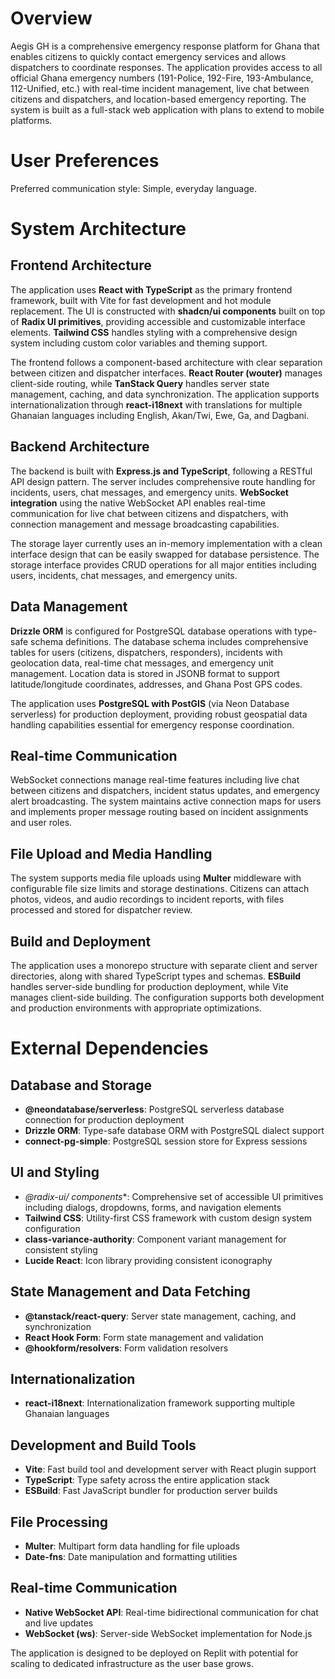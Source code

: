 # Overview

Aegis GH is a comprehensive emergency response platform for Ghana that enables citizens to quickly contact emergency services and allows dispatchers to coordinate responses. The application provides access to all official Ghana emergency numbers (191-Police, 192-Fire, 193-Ambulance, 112-Unified, etc.) with real-time incident management, live chat between citizens and dispatchers, and location-based emergency reporting. The system is built as a full-stack web application with plans to extend to mobile platforms.

# User Preferences

Preferred communication style: Simple, everyday language.

# System Architecture

## Frontend Architecture
The application uses **React with TypeScript** as the primary frontend framework, built with Vite for fast development and hot module replacement. The UI is constructed with **shadcn/ui components** built on top of **Radix UI primitives**, providing accessible and customizable interface elements. **Tailwind CSS** handles styling with a comprehensive design system including custom color variables and theming support.

The frontend follows a component-based architecture with clear separation between citizen and dispatcher interfaces. **React Router (wouter)** manages client-side routing, while **TanStack Query** handles server state management, caching, and data synchronization. The application supports internationalization through **react-i18next** with translations for multiple Ghanaian languages including English, Akan/Twi, Ewe, Ga, and Dagbani.

## Backend Architecture
The backend is built with **Express.js and TypeScript**, following a RESTful API design pattern. The server includes comprehensive route handling for incidents, users, chat messages, and emergency units. **WebSocket integration** using the native WebSocket API enables real-time communication for live chat between citizens and dispatchers, with connection management and message broadcasting capabilities.

The storage layer currently uses an in-memory implementation with a clean interface design that can be easily swapped for database persistence. The storage interface provides CRUD operations for all major entities including users, incidents, chat messages, and emergency units.

## Data Management
**Drizzle ORM** is configured for PostgreSQL database operations with type-safe schema definitions. The database schema includes comprehensive tables for users (citizens, dispatchers, responders), incidents with geolocation data, real-time chat messages, and emergency unit management. Location data is stored in JSONB format to support latitude/longitude coordinates, addresses, and Ghana Post GPS codes.

The application uses **PostgreSQL with PostGIS** (via Neon Database serverless) for production deployment, providing robust geospatial data handling capabilities essential for emergency response coordination.

## Real-time Communication
WebSocket connections manage real-time features including live chat between citizens and dispatchers, incident status updates, and emergency alert broadcasting. The system maintains active connection maps for users and implements proper message routing based on incident assignments and user roles.

## File Upload and Media Handling
The system supports media file uploads using **Multer** middleware with configurable file size limits and storage destinations. Citizens can attach photos, videos, and audio recordings to incident reports, with files processed and stored for dispatcher review.

## Build and Deployment
The application uses a monorepo structure with separate client and server directories, along with shared TypeScript types and schemas. **ESBuild** handles server-side bundling for production deployment, while Vite manages client-side building. The configuration supports both development and production environments with appropriate optimizations.

# External Dependencies

## Database and Storage
- **@neondatabase/serverless**: PostgreSQL serverless database connection for production deployment
- **Drizzle ORM**: Type-safe database ORM with PostgreSQL dialect support
- **connect-pg-simple**: PostgreSQL session store for Express sessions

## UI and Styling
- **@radix-ui/* components**: Comprehensive set of accessible UI primitives including dialogs, dropdowns, forms, and navigation elements
- **Tailwind CSS**: Utility-first CSS framework with custom design system configuration
- **class-variance-authority**: Component variant management for consistent styling
- **Lucide React**: Icon library providing consistent iconography

## State Management and Data Fetching
- **@tanstack/react-query**: Server state management, caching, and synchronization
- **React Hook Form**: Form state management and validation
- **@hookform/resolvers**: Form validation resolvers

## Internationalization
- **react-i18next**: Internationalization framework supporting multiple Ghanaian languages

## Development and Build Tools
- **Vite**: Fast build tool and development server with React plugin support
- **TypeScript**: Type safety across the entire application stack
- **ESBuild**: Fast JavaScript bundler for production server builds

## File Processing
- **Multer**: Multipart form data handling for file uploads
- **Date-fns**: Date manipulation and formatting utilities

## Real-time Communication
- **Native WebSocket API**: Real-time bidirectional communication for chat and live updates
- **WebSocket (ws)**: Server-side WebSocket implementation for Node.js

The application is designed to be deployed on Replit with potential for scaling to dedicated infrastructure as the user base grows.